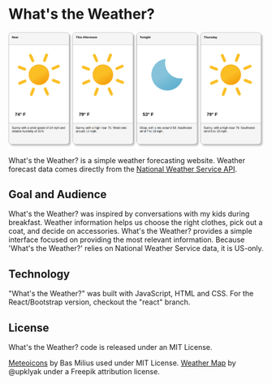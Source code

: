 # What's the Weather?

![Screenshot of a two-day forecast](https://raw.githubusercontent.com/dagnymol81/weather/main/images/screenshot.png)

What's the Weather? is a simple weather forecasting website. Weather forecast data comes directly from the [National Weather Service API](https://www.weather.gov/documentation/services-web-api).

## Goal and Audience

What's the Weather? was inspired by conversations with my kids during breakfast. Weather information helps us choose the right clothes, pick out a coat, and decide on accessories. What's the Weather? provides a simple interface focused on providing the most relevant information. Because 'What's the Weather?' relies on National Weather Service data, it is US-only.

## Technology

"What's the Weather?" was built with JavaScript, HTML and CSS. For the React/Bootstrap version, checkout the "react" branch.

## License

What's the Weather? code is released under an MIT License.

[Meteoicons](https://github.com/basmilius/weather-icons) by Bas Milius used under MIT License.
[Weather Map](https://www.freepik.com/free-vector/meteorological-report-weather-forecast-concept_29222674.htm) by @upklyak under a Freepik attribution license.

